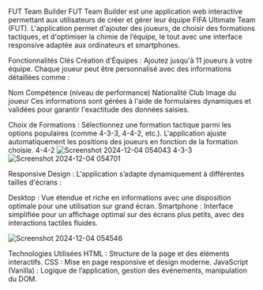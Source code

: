 FUT Team Builder
FUT Team Builder est une application web interactive permettant aux utilisateurs de créer et gérer leur équipe FIFA Ultimate Team (FUT). L'application permet d'ajouter des joueurs, de choisir des formations tactiques, et d'optimiser la chimie de l’équipe, le tout avec une interface responsive adaptée aux ordinateurs et smartphones.

Fonctionnalités Clés
Création d'Équipes :
Ajoutez jusqu'à 11 joueurs à votre équipe. Chaque joueur peut être personnalisé avec des informations détaillées comme :

Nom
Compétence (niveau de performance)
Nationalité
Club
Image du joueur
Ces informations sont gérées à l'aide de formulaires dynamiques et validées pour garantir l'exactitude des données saisies.

Choix de Formations :
Sélectionnez une formation tactique parmi les options populaires (comme 4-3-3, 4-4-2, etc.). L'application ajuste automatiquement les positions des joueurs en fonction de la formation choisie.
 4-4-2
![Screenshot 2024-12-04 054043](https://github.com/user-attachments/assets/f71c1904-4962-44a1-b4d2-6c1e83d9bde9)
4-3-3
![Screenshot 2024-12-04 054701](https://github.com/user-attachments/assets/40afa78a-1233-4ea8-ac31-5ea974d19317)

Responsive Design :
L'application s’adapte dynamiquement à différentes tailles d'écrans :

Desktop : Vue étendue et riche en informations avec une disposition optimale pour une utilisation sur grand écran.
Smartphone  : Interface simplifiée pour un affichage optimal sur des écrans plus petits, avec des interactions tactiles fluides.

![Screenshot 2024-12-04 054546](https://github.com/user-attachments/assets/38ec27c8-abb0-43fb-99fa-3ca70d83efd5)


Technologies Utilisées
HTML : Structure de la page et des éléments interactifs.
CSS : Mise en page responsive et design moderne.
JavaScript (Vanilla) : Logique de l’application, gestion des événements, manipulation du DOM.




